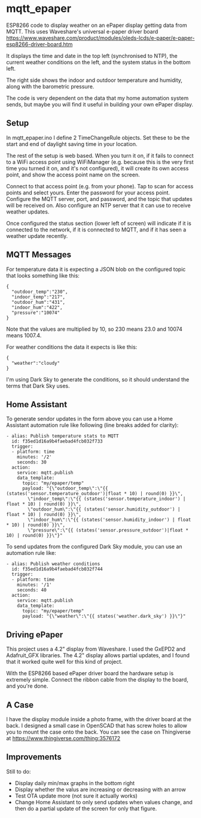 # mqtt_epaper

ESP8266 code to display weather on an ePaper display getting data from MQTT. This
uses Waveshare's universal e-paper driver board
https://www.waveshare.com/product/modules/oleds-lcds/e-paper/e-paper-esp8266-driver-board.htm

It displays the time and date in the top left (synchronised to NTP), the current
weather conditions on the left, and the system status in the bottom left.

The right side shows the indoor and outdoor temperature and humidity, along with the
barometric pressure.

The code is very dependent on the data that my home automation system sends,
but maybe you will find it useful in building your own ePaper display.

## Setup

In mqtt_epaper.ino I define 2 TimeChangeRule objects. Set these to be the start and end of
daylight saving time in your location.

The rest of the setup is web based. When you turn it on, if it fails to connect to a WiFi access
point using WiFiManager (e.g. because this is the very first time you turned it on, and it's not configured), it
will create its own access point, and show the access point name on the screen.

Connect to that access point (e.g. from your phone). Tap to scan for access points and select yours. Enter the password
for your access point. Configure the MQTT server, port, and password, and the topic that updates will be received on. Also
configure an NTP server that it can use to receive weather updates.

Once configured the status section (lower left of screen) will indicate if it is connected to the network, if it is
connected to MQTT, and if it has seen a weather update recently.

## MQTT Messages

For temperature data it is expecting a JSON blob on the configured topic that looks something like this:

```
{
  "outdoor_temp":"230",
  "indoor_temp":"217",
  "outdoor_hum":"431",
  "indoor_hum":"422",
  "pressure":"10074"
}
```

Note that the values are multiplied by 10, so 230 means 23.0 and 10074 means 1007.4.

For weather conditions the data it expects is like this:

```
{
  "weather":"cloudy"
}
```

I'm using Dark Sky to generate the conditions, so it should understand the terms that Dark Sky
uses.

## Home Assistant

To generate sendor updates in the form above you can use a Home Assistant automation rule like following (line breaks added for clarity):

```
- alias: Publish temperature stats to MQTT
  id: f35ed1d16a9b4faebad4fcb032f733
  trigger:
  - platform: time
    minutes: '/2'
    seconds: 30
  action:
    service: mqtt.publish
    data_template:
      topic: "my/epaper/temp"
      payload: "{\"outdoor_temp\":\"{{ (states('sensor.temperature_outdoor')|float * 10) | round(0) }}\",
	    \"indoor_temp\":\"{{ (states('sensor.temperature_indoor') | float * 10) | round(0) }}\",
		\"outdoor_hum\":\"{{ (states('sensor.humidity_outdoor') | float * 10) | round(0) }}\",
		\"indoor_hum\":\"{{ (states('sensor.humidity_indoor') | float * 10) | round(0) }}\",
		\"pressure\":\"{{ (states('sensor.pressure_outdoor')|float * 10) | round(0) }}\"}"
```

To send updates from the configured Dark Sky module, you can use an automation rule like:

```
- alias: Publish weather conditions
  id: f35ed1d16a9b4faebad4fcb032f744
  trigger:
  - platform: time
    minutes: '/1'
    seconds: 40
  action:
    service: mqtt.publish
    data_template:
      topic: "my/epaper/temp"
      payload: "{\"weather\":\"{{ states('weather.dark_sky') }}\"}"
```

## Driving ePaper

This project uses a 4.2" display from Waveshare. I used the GxEPD2 and Adafruit_GFX
libraries. The 4.2" display allows partial updates, and I found that it worked quite
well for this kind of project.

With the ESP8266 based ePaper driver board the hardware setup is extremely simple.
Connect the ribbon cable from the display to the board, and you're done.

## A Case

I have the display module inside a photo frame, with the driver board at the back.
I designed a small case in OpenSCAD that has screw holes to allow you to mount the
case onto the back. You can see the case on Thingiverse at https://www.thingiverse.com/thing:3576172

## Improvements

Still to do:
* Display daily min/max graphs in the bottom right
* Display whether the valus are increasing or decreasing with an arrow
* Test OTA update more (not sure it actually works)
* Change Home Assistant to only send updates when values change, and then do a partial update of the screen for only that figure.
